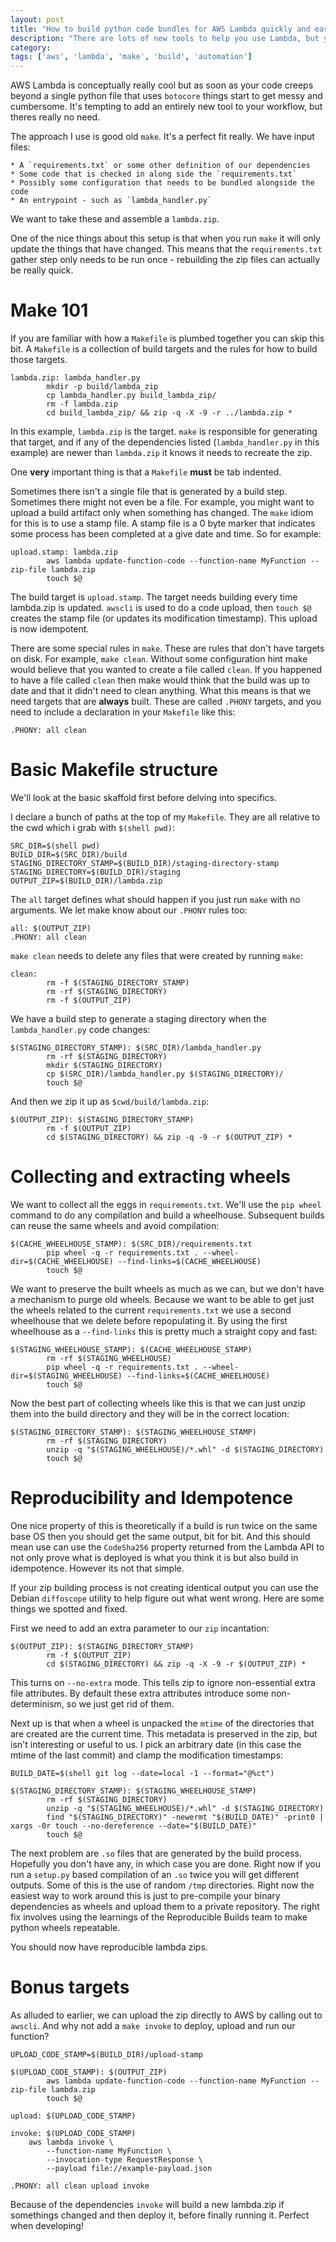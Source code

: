 ```yaml
---
layout: post
title: "How to build python code bundles for AWS Lambda quickly and easily"
description: "There are lots of new tools to help you use Lambda, but you probably don't need them"
category:
tags: ['aws', 'lambda', 'make', 'build', 'automation']
---
```

AWS Lambda is conceptually really cool but as soon as your code creeps beyond a single python file that uses `botocore` things start to get messy and cumbersome. It's tempting to add an entirely new tool to your workflow, but theres really no need.

The approach I use is good old `make`. It's a perfect fit really. We have input files:

    * A `requirements.txt` or some other definition of our dependencies
    * Some code that is checked in along side the `requirements.txt`
    * Possibly some configuration that needs to be bundled alongside the code
    * An entrypoint - such as `lambda_handler.py`

We want to take these and assemble a `lambda.zip`.

One of the nice things about this setup is that when you run `make` it will only update the things that have changed. This means that the `requirements.txt` gather step only needs to be run once - rebuilding the zip files can actually be really quick.

# Make 101

If you are familiar with how a `Makefile` is plumbed together you can skip this bit. A `Makefile` is a collection of build targets and the rules for how to build those targets.

    lambda.zip: lambda_handler.py
            mkdir -p build/lambda_zip
            cp lambda_handler.py build_lambda_zip/
            rm -f lambda.zip
            cd build_lambda_zip/ && zip -q -X -9 -r ../lambda.zip *

In this example, `lambda.zip` is the target. `make` is responsible for generating that target, and if any of the dependencies listed (`lambda_handler.py` in this example) are newer than `lambda.zip` it knows it needs to recreate the zip.

One **very** important thing is that a `Makefile` **must** be tab indented.

Sometimes there isn't a single file that is generated by a build step. Sometimes there might not even be a file. For example, you might want to upload a build artifact only when something has changed. The `make` idiom for this is to use a stamp file. A stamp file is a 0 byte marker that indicates some process has been completed at a give date and time. So for example:

    upload.stamp: lambda.zip
            aws lambda update-function-code --function-name MyFunction --zip-file lambda.zip
            touch $@

The build target is `upload.stamp`. The target needs building every time lambda.zip is updated. `awscli` is used to do a code upload, then `touch $@` creates the stamp file (or updates its modification timestamp). This upload is now idempotent.

There are some special rules in `make`. These are rules that don't have targets on disk. For example, `make clean`. Without some configuration hint make would believe that you wanted to create a file called `clean`. If you happened to have a file called `clean` then make would think that the build was up to date and that it didn't need to clean anything. What this means is that we need targets that are **always** built. These are called `.PHONY` targets, and you need to include a declaration in your `Makefile` like this:

    .PHONY: all clean


# Basic Makefile structure

We'll look at the basic skaffold first before delving into specifics.

I declare a bunch of paths at the top of my `Makefile`. They are all relative to the cwd which i grab with `$(shell pwd)`:

    SRC_DIR=$(shell pwd)
    BUILD_DIR=$(SRC_DIR)/build
    STAGING_DIRECTORY_STAMP=$(BUILD_DIR)/staging-directory-stamp
    STAGING_DIRECTORY=$(BUILD_DIR)/staging
    OUTPUT_ZIP=$(BUILD_DIR)/lambda.zip

The `all` target defines what should happen if you just run `make` with no arguments. We let make know about our `.PHONY` rules too:

    all: $(OUTPUT_ZIP)
    .PHONY: all clean

`make clean` needs to delete any files that were created by running `make`:

    clean:
            rm -f $(STAGING_DIRECTORY_STAMP)
            rm -rf $(STAGING_DIRECTORY)
            rm -f $(OUTPUT_ZIP)

We have a build step to generate a staging directory when the `lambda_handler.py` code changes:

    $(STAGING_DIRECTORY_STAMP): $(SRC_DIR)/lambda_handler.py
            rm -rf $(STAGING_DIRECTORY)
            mkdir $(STAGING_DIRECTORY)
            cp $(SRC_DIR)/lambda_handler.py $(STAGING_DIRECTORY)/
            touch $@

And then we zip it up as `$cwd/build/lambda.zip`:

    $(OUTPUT_ZIP): $(STAGING_DIRECTORY_STAMP)
            rm -f $(OUTPUT_ZIP)
            cd $(STAGING_DIRECTORY) && zip -q -9 -r $(OUTPUT_ZIP) *


# Collecting and extracting wheels

We want to collect all the eggs in `requirements.txt`. We'll use the `pip wheel` command to do any compilation and build a wheelhouse. Subsequent builds can reuse the same wheels and avoid compilation:

    $(CACHE_WHEELHOUSE_STAMP): $(SRC_DIR)/requirements.txt
            pip wheel -q -r requirements.txt . --wheel-dir=$(CACHE_WHEELHOUSE) --find-links=$(CACHE_WHEELHOUSE)
            touch $@

We want to preserve the built wheels as much as we can, but we don't have a mechanism to purge old wheels. Because we want to be able to get just the wheels related to the current `requirements.txt` we use a second wheelhouse that we delete before repopulating it. By using the first wheelhouse as a `--find-links` this is pretty much a straight copy and fast:

    $(STAGING_WHEELHOUSE_STAMP): $(CACHE_WHEELHOUSE_STAMP)
            rm -rf $(STAGING_WHEELHOUSE)
            pip wheel -q -r requirements.txt . --wheel-dir=$(STAGING_WHEELHOUSE) --find-links=$(CACHE_WHEELHOUSE)
            touch $@

Now the best part of collecting wheels like this is that we can just unzip them into the build directory and they will be in the correct location:

    $(STAGING_DIRECTORY_STAMP): $(STAGING_WHEELHOUSE_STAMP)
            rm -rf $(STAGING_DIRECTORY)
            unzip -q "$(STAGING_WHEELHOUSE)/*.whl" -d $(STAGING_DIRECTORY)
            touch $@



# Reproducibility and Idempotence

One nice property of this is theoretically if a build is run twice on the same base OS then you should get the same output, bit for bit. And this should mean use can use the `CodeSha256` property returned from the Lambda API to not only prove what is deployed is what you think it is but also build in idempotence. However its not that simple.

If your zip building process is not creating identical output you can use the Debian `diffoscope` utility to help figure out what went wrong. Here are some things we spotted and fixed.

First we need to add an extra parameter to our `zip` incantation:

    $(OUTPUT_ZIP): $(STAGING_DIRECTORY_STAMP)
            rm -f $(OUTPUT_ZIP)
            cd $(STAGING_DIRECTORY) && zip -q -X -9 -r $(OUTPUT_ZIP) *

This turns on `--no-extra` mode. This tells zip to ignore non-essential extra file attributes. By default these extra attributes introduce some non-determinism, so we just get rid of them.

Next up is that when a wheel is unpacked the `mtime` of the directories that are created are the current time. This metadata is preserved in the zip, but isn't interesting or useful to us. I pick an arbitrary date (in this case the mtime of the last commit) and clamp the modification timestamps:

    BUILD_DATE=$(shell git log --date=local -1 --format="@%ct")

    $(STAGING_DIRECTORY_STAMP): $(STAGING_WHEELHOUSE_STAMP)
            rm -rf $(STAGING_DIRECTORY)
            unzip -q "$(STAGING_WHEELHOUSE)/*.whl" -d $(STAGING_DIRECTORY)
            find "$(STAGING_DIRECTORY)" -newermt "$(BUILD_DATE)" -print0 | xargs -0r touch --no-dereference --date="$(BUILD_DATE)"
            touch $@

The next problem are `.so` files that are generated by the build process. Hopefully you don't have any, in which case you are done. Right now if you run a `setup.py` based compilation of an `.so` twice you will get different outputs. Some of this is the use of random `/tmp` directories. Right now the easiest way to work around this is just to pre-compile your binary dependencies as wheels and upload them to a private repository. The right fix involves using the learnings of the Reproducible Builds team to make python wheels repeatable.

You should now have reproducible lambda zips.

# Bonus targets

As alluded to earlier, we can upload the zip directly to AWS by calling out to `awscli`. And why not add a `make invoke` to deploy, upload and run our function?

    UPLOAD_CODE_STAMP=$(BUILD_DIR)/upload-stamp

    $(UPLOAD_CODE_STAMP): $(OUTPUT_ZIP)
            aws lambda update-function-code --function-name MyFunction --zip-file lambda.zip
            touch $@

    upload: $(UPLOAD_CODE_STAMP)

    invoke: $(UPLOAD_CODE_STAMP)
        aws lambda invoke \
            --function-name MyFunction \
            --invocation-type RequestResponse \
            --payload file://example-payload.json

    .PHONY: all clean upload invoke

Because of the dependencies `invoke` will build a new lambda.zip if somethings changed and then deploy it, before finally running it. Perfect when developing!
